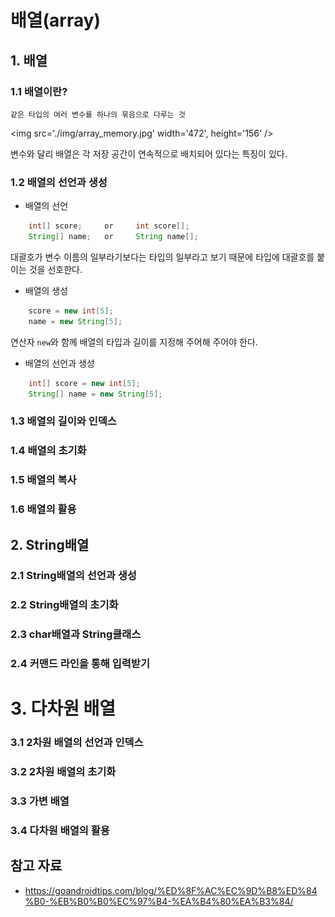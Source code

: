 # 배열(array)

## 1. 배열

### 1.1 배열이란?
```text
같은 타입의 여러 변수를 하나의 묶음으로 다루는 것
```

<img src='./img/array_memory.jpg' width='472', height='156' />

변수와 달리 배열은 각 저장 공간이 연속적으로 배치되어 있다는 특징이 있다.

### 1.2 배열의 선언과 생성

* 배열의 선언
```java
    int[] score;     or     int score[];
    String[] name;   or     String name[];       
```
대괄호가 변수 이름의 일부라기보다는 타입의 일부라고 보기 때문에 타입에 대괄호를 붙이는 것을 선호한다.

* 배열의 생성
```java
    score = new int[5];
    name = new String[5];
```
연산자 `new`와 함께 배열의 타입과 길이를 지정해 주어해 주어야 한다.

* 배열의 선언과 생성
```java
    int[] score = new int[5];
    String[] name = new String[5];
```

### 1.3 배열의 길이와 인덱스


### 1.4 배열의 초기화


### 1.5 배열의 복사


### 1.6 배열의 활용


## 2. String배열

### 2.1 String배열의 선언과 생성

### 2.2 String배열의 초기화


### 2.3 char배열과 String클래스

### 2.4 커맨드 라인을 통해 입력받기


# 3. 다차원 배열

### 3.1 2차원 배열의 선언과 인덱스

### 3.2 2차원 배열의 초기화

### 3.3 가변 배열

### 3.4 다차원 배열의 활용


## 참고 자료
* https://goandroidtips.com/blog/%ED%8F%AC%EC%9D%B8%ED%84%B0-%EB%B0%B0%EC%97%B4-%EA%B4%80%EA%B3%84/